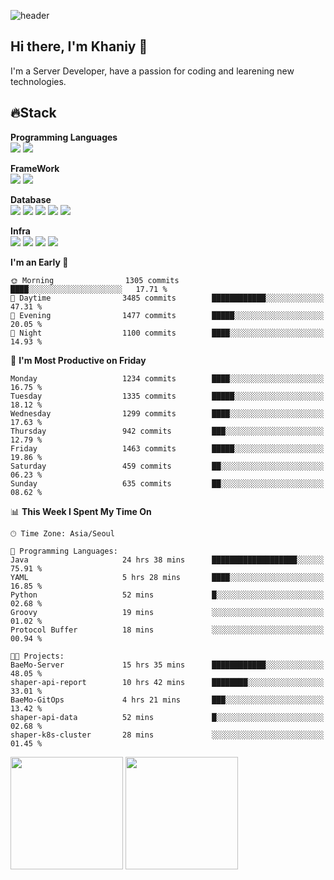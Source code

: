 ![header](https://capsule-render.vercel.app/api?type=soft&text=Welcome!&color=auto&height=200&section=header&fontSize=70)

## Hi there, I'm Khaniy 👋
I'm a Server Developer, have a passion for coding and learening new technologies.
<!-- <br> 📫 Email : kangh1596@gmail.com 
<br> 📝 Blog  : khan03.tistory.com/
<br> <img src="https://img.shields.io/badge/Email-222222?style=for-the-badge&logo=Gmail&logoColor=white">
<br> <img src="https://img.shields.io/badge/Blog -222222?style=for-the-badge&logo=Tistory&logoColor=white">
[hank0302's Blog](https://khan03.tistory.com/)
-->
## 🔥Stack 

**Programming Languages** <br>
 <img src="https://img.shields.io/badge/JAVA-E6522C?style=for-the-badge&logo=Java&logoColor=white">
 <img src="https://img.shields.io/badge/Python-3776AB?style=for-the-badge&logo=python&logoColor=white">

**FrameWork** <br>
<img src="https://img.shields.io/badge/SpringBoot-6DB33F?style=for-the-badge&logo=SpringBoot&logoColor=white">
<img src="https://img.shields.io/badge/FastAPI-009688?style=for-the-badge&logo=FastAPI&logoColor=white">

**Database** <br>
<img src="https://img.shields.io/badge/MySQL-4479A1?style=for-the-badge&logo=MySQL&logoColor=white">
<img src="https://img.shields.io/badge/MariaDB-003545?style=for-the-badge&logo=MariaDB&logoColor=white">
<img src="https://img.shields.io/badge/MongoDB-47A248?style=for-the-badge&logo=MongoDB&logoColor=white">
<img src="https://img.shields.io/badge/Redis-DC382D?style=for-the-badge&logo=Redis&logoColor=white">
<img src="https://img.shields.io/badge/PostgreSQL-4169E1?style=for-the-badge&logo=PostgreSQL&logoColor=white">

**Infra** <br>
<img src="https://img.shields.io/badge/Docker-2496ED?style=for-the-badge&logo=Docker&logoColor=white">
<img src="https://img.shields.io/badge/Kubernetes-326CE5?style=for-the-badge&logo=Kubernetes&logoColor=white">
<img src="https://img.shields.io/badge/Prometheus-E6522C?style=for-the-badge&logo=prometheus&logoColor=white">
<img src="https://img.shields.io/badge/Grafana-F46800?style=for-the-badge&logo=grafana&logoColor=white">

<!--START_SECTION:waka-->
**I'm an Early 🐤** 

```text
🌞 Morning                1305 commits        ████░░░░░░░░░░░░░░░░░░░░░   17.71 % 
🌆 Daytime                3485 commits        ████████████░░░░░░░░░░░░░   47.31 % 
🌃 Evening                1477 commits        █████░░░░░░░░░░░░░░░░░░░░   20.05 % 
🌙 Night                  1100 commits        ████░░░░░░░░░░░░░░░░░░░░░   14.93 % 
```
📅 **I'm Most Productive on Friday** 

```text
Monday                   1234 commits        ████░░░░░░░░░░░░░░░░░░░░░   16.75 % 
Tuesday                  1335 commits        █████░░░░░░░░░░░░░░░░░░░░   18.12 % 
Wednesday                1299 commits        ████░░░░░░░░░░░░░░░░░░░░░   17.63 % 
Thursday                 942 commits         ███░░░░░░░░░░░░░░░░░░░░░░   12.79 % 
Friday                   1463 commits        █████░░░░░░░░░░░░░░░░░░░░   19.86 % 
Saturday                 459 commits         ██░░░░░░░░░░░░░░░░░░░░░░░   06.23 % 
Sunday                   635 commits         ██░░░░░░░░░░░░░░░░░░░░░░░   08.62 % 
```


📊 **This Week I Spent My Time On** 

```text
🕑︎ Time Zone: Asia/Seoul

💬 Programming Languages: 
Java                     24 hrs 38 mins      ███████████████████░░░░░░   75.91 % 
YAML                     5 hrs 28 mins       ████░░░░░░░░░░░░░░░░░░░░░   16.85 % 
Python                   52 mins             █░░░░░░░░░░░░░░░░░░░░░░░░   02.68 % 
Groovy                   19 mins             ░░░░░░░░░░░░░░░░░░░░░░░░░   01.02 % 
Protocol Buffer          18 mins             ░░░░░░░░░░░░░░░░░░░░░░░░░   00.94 % 

🐱‍💻 Projects: 
BaeMo-Server             15 hrs 35 mins      ████████████░░░░░░░░░░░░░   48.05 % 
shaper-api-report        10 hrs 42 mins      ████████░░░░░░░░░░░░░░░░░   33.01 % 
BaeMo-GitOps             4 hrs 21 mins       ███░░░░░░░░░░░░░░░░░░░░░░   13.42 % 
shaper-api-data          52 mins             █░░░░░░░░░░░░░░░░░░░░░░░░   02.68 % 
shaper-k8s-cluster       28 mins             ░░░░░░░░░░░░░░░░░░░░░░░░░   01.45 % 
```


<!--END_SECTION:waka-->
<p>
  <img height="180em" src="https://github-readme-stats-khaniys-projects.vercel.app/api?username=khaniy&show_icons=true&include_all_commits=true&theme=dracula">
  <img height="180em" src="https://github-readme-stats-khaniys-projects.vercel.app/api/top-langs?username=khaniy&layout=compact&theme=dracula">
</p>

